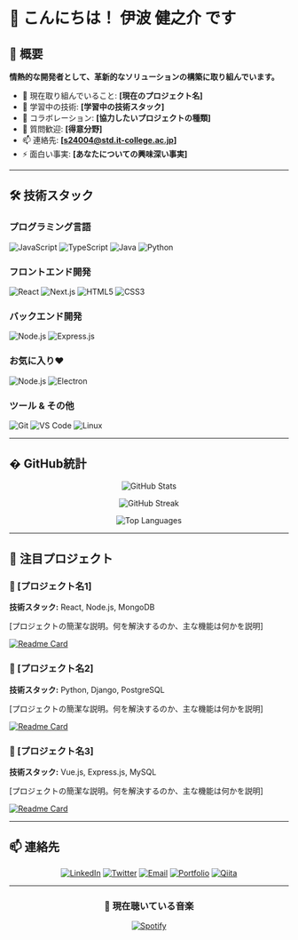 # 👋 こんにちは！ 伊波 健之介 です

## 🚀 概要

**情熱的な開発者として、革新的なソリューションの構築に取り組んでいます。**

- 🔭 現在取り組んでいること: **[現在のプロジェクト名]**
- 🌱 学習中の技術: **[学習中の技術スタック]**
- 👯 コラボレーション: **[協力したいプロジェクトの種類]**
- 💬 質問歓迎: **[得意分野]**
- 📫 連絡先: **[s24004@std.it-college.ac.jp]**
- ⚡ 面白い事実: **[あなたについての興味深い事実]**

---

## 🛠️ 技術スタック

### プログラミング言語
![JavaScript](https://img.shields.io/badge/JavaScript-F7DF1E?style=for-the-badge&logo=javascript&logoColor=black)
![TypeScript](https://img.shields.io/badge/TypeScript-007ACC?style=for-the-badge&logo=typescript&logoColor=white)
![Java](https://img.shields.io/badge/Java-ED8B00?style=for-the-badge&logo=openjdk&logoColor=white)
![Python](https://img.shields.io/badge/Python-3776AB?style=for-the-badge&logo=python&logoColor=white)

### フロントエンド開発
![React](https://img.shields.io/badge/React-20232A?style=for-the-badge&logo=react&logoColor=61DAFB)
![Next.js](https://img.shields.io/badge/Next.js-000000?style=for-the-badge&logo=nextdotjs&logoColor=white)
![HTML5](https://img.shields.io/badge/HTML5-E34F26?style=for-the-badge&logo=html5&logoColor=white)
![CSS3](https://img.shields.io/badge/CSS3-1572B6?style=for-the-badge&logo=css3&logoColor=white)

### バックエンド開発
![Node.js](https://img.shields.io/badge/Node.js-339933?style=for-the-badge&logo=nodedotjs&logoColor=white)
![Express.js](https://img.shields.io/badge/Express.js-000000?style=for-the-badge&logo=express&logoColor=white)

### お気に入り❤
![Node.js](https://img.shields.io/badge/Node.js-339933?style=for-the-badge&logo=nodedotjs&logoColor=white)
![Electron](https://img.shields.io/badge/-electron-F1C40F?style=for-the-badge&labelColor=17202A&logo=electron&logoColor=61DBFB)

### ツール & その他
![Git](https://img.shields.io/badge/Git-F05032?style=for-the-badge&logo=git&logoColor=white)
![VS Code](https://img.shields.io/badge/VS_Code-007ACC?style=for-the-badge&logo=visual-studio-code&logoColor=white)
![Linux](https://img.shields.io/badge/Linux-FCC624?style=for-the-badge&logo=linux&logoColor=black)

---

## � GitHub統計

<div align="center">
  
![GitHub Stats](https://github-readme-stats.vercel.app/api?username=itc-s24004&show_icons=true&theme=radical&hide_border=true&include_all_commits=true&count_private=true)

![GitHub Streak](https://github-readme-streak-stats.herokuapp.com/?user=itc-s24004&theme=radical&hide_border=true)

![Top Languages](https://github-readme-stats.vercel.app/api/top-langs/?username=itc-s24004&theme=radical&hide_border=true&include_all_commits=true&count_private=true&layout=compact)

</div>

---

## 🎯 注目プロジェクト

### 🌟 [プロジェクト名1]
**技術スタック:** React, Node.js, MongoDB

[プロジェクトの簡潔な説明。何を解決するのか、主な機能は何かを説明]

[![Readme Card](https://github-readme-stats.vercel.app/api/pin/?username=itc-s24004&repo=[リポジトリ名]&theme=radical)](https://github.com/itc-s24004/[リポジトリ名])

### 🌟 [プロジェクト名2]
**技術スタック:** Python, Django, PostgreSQL

[プロジェクトの簡潔な説明。何を解決するのか、主な機能は何かを説明]

[![Readme Card](https://github-readme-stats.vercel.app/api/pin/?username=itc-s24004&repo=[リポジトリ名]&theme=radical)](https://github.com/itc-s24004/[リポジトリ名])

### 🌟 [プロジェクト名3]
**技術スタック:** Vue.js, Express.js, MySQL

[プロジェクトの簡潔な説明。何を解決するのか、主な機能は何かを説明]

[![Readme Card](https://github-readme-stats.vercel.app/api/pin/?username=itc-s24004&repo=[リポジトリ名]&theme=radical)](https://github.com/itc-s24004/[リポジトリ名])

---

## 📫 連絡先

<div align="center">

[![LinkedIn](https://img.shields.io/badge/LinkedIn-0077B5?style=for-the-badge&logo=linkedin&logoColor=white)](https://linkedin.com/in/[あなたのプロフィール])
[![Twitter](https://img.shields.io/badge/Twitter-1DA1F2?style=for-the-badge&logo=twitter&logoColor=white)](https://twitter.com/itc-s24004)
[![Email](https://img.shields.io/badge/Email-D14836?style=for-the-badge&logo=gmail&logoColor=white)](mailto:[あなたのメールアドレス])
[![Portfolio](https://img.shields.io/badge/Portfolio-000000?style=for-the-badge&logo=About.me&logoColor=white)](https://[あなたのポートフォリオサイト])
[![Qiita](https://img.shields.io/badge/Qiita-55C500?style=for-the-badge&logo=qiita&logoColor=white)](https://qiita.com/itc-s24004)

</div>

---

<div align="center">

### 🎵 現在聴いている音楽

[![Spotify](https://novatorem.vercel.app/api/spotify?background_color=0d1117&border_color=ffffff)](https://open.spotify.com/user/[あなたのspotifyユーザー名])

</div>